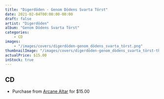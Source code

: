 ```yaml
---
title: "Digerdöden - Genom Dödens Svarta Törst"
date: 2021-02-04T00:00:00-00:00
draft: false
artist: "Digerdöden"
album: "Genom Dödens Svarta Törst"
categories:
    - CD
images:
    - "/images/covers/digerdöden-genom_dödens_svarta_törst.png"
thumbnailImage: "/images/covers/digerdöden-genom_dödens_svarta_törst-thumb.png"
actualPrice: $15.00
inStock: true
---
```


## CD
* Purchase from [Arcane Altar](https://arcanealtar.bigcartel.com/product/digerdoden-genom-dodens-svarta-torst-cd) for $15.00
